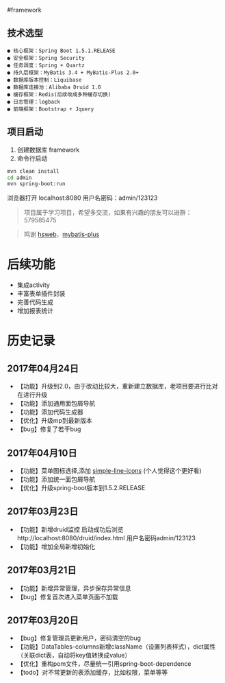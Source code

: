 #framework


## 技术选型
    ● 核心框架：Spring Boot 1.5.1.RELEASE
    ● 安全框架：Spring Security
    ● 任务调度：Spring + Quartz
    ● 持久层框架：MyBatis 3.4 + MyBatis-Plus 2.0+
    ● 数据库版本控制：Liquibase
    ● 数据库连接池：Alibaba Druid 1.0
    ● 缓存框架：Redis(后续改成多种缓存切换)
    ● 日志管理：logback
    ● 前端框架：Bootstrap + Jquery
    
## 项目启动
1. 创建数据库 framework
2. 命令行启动

```bash
mvn clean install
cd admin
mvn spring-boot:run
```
浏览器打开 localhost:8080 用户名密码：admin/123123


> 项目属于学习项目，希望多交流，如果有兴趣的朋友可以进群： 579585475

> 鸣谢 [hsweb](http://www.hsweb.me/)，[mybatis-plus](http://mp.baomidou.com/#/)

# 后续功能
* 集成activity
* 丰富表单插件封装
* 完善代码生成
* 增加报表统计


# 历史记录

## 2017年04月24日
* 【功能】升级到2.0，由于改动比较大，重新建立数据库，老项目要进行比对在进行升级
* 【功能】添加通用面包屑导航
* 【功能】添加代码生成器
* 【优化】升级mp到最新版本
* 【bug】修复了若干bug

## 2017年04月10日
* 【功能】菜单图标选择,添加 [simple-line-icons](http://graphicburger.com/simple-line-icons-webfont/) (个人觉得这个更好看)
* 【功能】添加统一面包屑导航
* 【优化】升级spring-boot版本到1.5.2.RELEASE

## 2017年03月23日
* 【功能】新增druid监控 启动成功后浏览  http://localhost:8080/druid/index.html 用户名密码admin/123123
* 【功能】增加全局新增初始化

## 2017年03月21日

* 【功能】新增异常管理，异步保存异常信息
* 【bug】修复首次进入菜单页面不加载

## 2017年03月20日

* 【bug】修复管理员更新用户，密码清空的bug
* 【功能】DataTables-columns新增className（设置列表样式），dict属性（关联dict表，自动将key值转换成value）
* 【优化】重构pom文件，尽量统一引用spring-boot-dependence
* 【todo】对不常更新的表添加缓存，比如权限，菜单等等